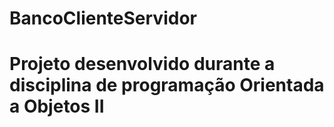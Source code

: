# BancoClienteServidor
# Projeto desenvolvido durante a disciplina de programação Orientada a Objetos II

